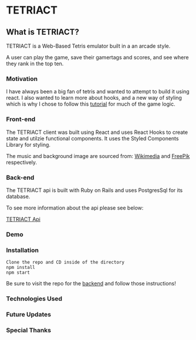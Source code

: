 # TETRIACT

## What is TETRIACT?
TETRIACT is a Web-Based Tetris emulator built in a an arcade style.

A user can play the game, save their gamertags and scores, and see where they rank in the top ten.

### Motivation
I have always been a big fan of tetris and wanted to attempt to build it using react.  I also wanted to learn more about hooks, and a new way of styling which is why I chose to follow this [tutorial](https://www.youtube.com/watch?v=ZGOaCxX8HIU&t=322s&ab_channel=freeCodeCamp.org) for much of the game logic.


### Front-end

The TETRIACT client was built using React and uses React Hooks to create state and utilzie functional components. It uses the Styled Components Library for styling.

The music and background image are sourced from:
[Wikimedia](https://commons.wikimedia.org/wiki/File:Tetris_theme.ogg) and [FreePik](https://www.freepik.com/vectors/background) respectively.

### Back-end

The TETRIACT api is built with Ruby on Rails and uses PostgresSql for its database.

To see more information about the api please see below:

[TETRIACT Api](https://github.com/kmarks2013/tetriact-api)

### Demo

### Installation
    Clone the repo and CD inside of the directory
    npm install
    npm start

Be sure to visit the repo for the [backend](https://github.com/kmarks2013/tetriact-api) and follow those instructions!


### Technologies Used

### Future Updates

### Special Thanks
